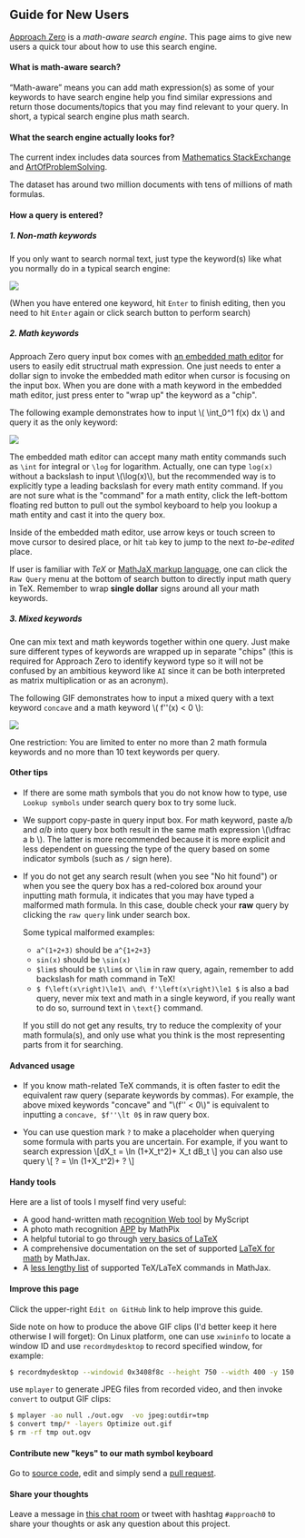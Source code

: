 ## Guide for New Users
[Approach Zero](https://approach0.xyz) is a *math-aware search engine*.
This page aims to give new users a quick tour about how to use this search engine.

#### What is math-aware search?
“Math-aware” means you can add math expression(s) as some of your keywords to have search engine help you find similar expressions and return those documents/topics that you may find relevant to your query. In short, a typical search engine plus math search.

#### What the search engine actually looks for?
The current index includes data sources from [Mathematics StackExchange](http://math.stackexchange.com) and [ArtOfProblemSolving](https://artofproblemsolving.com/community).

The dataset has around two million documents with tens of millions of math formulas.

#### How a query is entered?

##### 1. Non-math keywords
If you only want to search normal text, just type the keyword(s) like what you normally do in a typical search engine:

![](../static/term-query.gif)

(When you have entered one keyword, hit `Enter` to finish editing, then you need to hit `Enter` again or click search button to perform search)

##### 2. Math keywords
Approach Zero query input box comes with [an embedded math editor](https://github.com/approach0/fork-mathquill) for users to easily edit structrual math expression.
One just needs to enter a dollar sign to invoke the embedded math editor when cursor is focusing on the input box.
When you are done with a math keyword in the embedded math editor, just press enter to "wrap up" the keyword as a "chip".

The following example demonstrates how to input \\( \int_0^1 f(x) dx \\) and query it as the only keyword:

![](../static/math-query.gif)

The embedded math editor can accept many math entity commands such as `\int` for integral or `\log` for logarithm. Actually, one can type `log(x)` without a backslash to input \\(\log(x)\\), but the recommended way is to explicitly type a leading backslash for every math entity command.
If you are not sure what is the "command" for a math entity, click the left-bottom floating red button to pull out the symbol keyboard to help you lookup a math entity and cast it into the query box.

Inside of the embedded math editor, use arrow keys or touch screen to move cursor to desired place, or hit `tab` key to jump to the next *to-be-edited* place.

If user is familiar with *TeX* or [MathJaX markup language](https://www.mathjax.org/), one can click the `Raw Query` menu at the bottom of search button to directly input math query in TeX. Remember to wrap **single dollar** signs around all your math keywords.


##### 3. Mixed keywords
One can mix text and math keywords together within one query.
Just make sure different types of keywords are wrapped up in separate "chips"
(this is required for Approach Zero to identify keyword type so it will not be confused by an ambitious keyword like `AI` since it can be both interpreted as matrix multiplication or as an acronym).

The following GIF demonstrates how to input a mixed query with a text keyword `concave` and a math keyword \\( f''(x) < 0 \\):

![](../static/mix-query.gif)

One restriction: You are limited to enter no more than 2 math
formula keywords and no more than 10 text keywords per query.

#### Other tips
* If there are some math symbols that you do not know how to type,
use `Lookup symbols` under search query box to try some luck.

* We support copy-paste in query input box. For math keyword,
paste a/b and $a/b$ into query box both result in the same
math expression \\(\dfrac a b \\). The latter is more recommended
because it is more explicit and less dependent on guessing the type
of the query based on some indicator symbols (such as `/` sign here).

* If you do not get any search result (when you see "No hit found") or when you see the query box has a
red-colored box around your inputting math formula, it indicates that you may have
typed a malformed math formula. In this case, double check your **raw** query by clicking the `raw query` link
under search box.

	Some typical malformed examples:
	* `a^(1+2+3)` should be `a^{1+2+3}`
	* `sin(x)` should be `\sin(x)`
	* `$lim$` should be `$\lim$` or  `\lim` in raw query, again, remember to add backslash for math command in TeX!
	* `$ f\left(x\right)\le1\ and\ f'\left(x\right)\le1 $` is also a bad query, never mix text and math in a single keyword, if you really want to do so, surround text in `\text{}` command. 

	If you still do not get any results, try to reduce the complexity of your math formula(s), and only use what you think  is the most representing parts from it for searching.



#### Advanced usage
* If you know math-related TeX commands, it is often faster to
edit the equivalent raw query (separate keywords by commas).
For example, the above mixed keywords "concave" and
"\\(f'' < 0\\)" is equivalent to inputting a `concave,
$f''\lt 0$` in raw query box.

* You can use question mark `?` to make a placeholder when querying
some formula with parts you are uncertain.
For example, if you want to search expression
\\[dX_t = \ln (1+X_t^2)+ X_t dB_t \\]
you can also use query
\\[ ? = \ln (1+X_t^2)+ ? \\]


#### Handy tools
Here are a list of tools I myself find very useful:
* A good hand-written math [recognition Web tool](https://webdemo.myscript.com/views/math/index.html) by MyScript
* A photo math recognition [APP](https://mathpix.com/) by MathPix
* A helpful tutorial to go through [very basics of LaTeX](https://en.wikibooks.org/wiki/LaTeX)
* A comprehensive documentation on the set of supported [LaTeX for math](http://www.onemathematicalcat.org/MathJaxDocumentation/TeXSyntax.htm) by MathJax.
* A [less lengthy list](http://docs.mathjax.org/en/latest/input/tex/macros/index.html) of supported TeX/LaTeX commands in MathJax.

#### Improve this page
Click the upper-right `Edit on GitHub` link to help improve this guide.

Side note on how to produce the above GIF clips (I'd better keep it here otherwise I will forget):
On Linux platform, one can use `xwininfo` to locate a window ID and use `recordmydesktop` to record specified window, for example:
```sh
$ recordmydesktop --windowid 0x3408f8c --height 750 --width 400 -y 150 -x 50
```
use `mplayer` to generate JPEG files from recorded video, and then invoke `convert` to output GIF clips:
```sh
$ mplayer -ao null ./out.ogv  -vo jpeg:outdir=tmp
$ convert tmp/* -layers Optimize out.gif
$ rm -rf tmp out.ogv
```

#### Contribute new "keys" to our math symbol keyboard
Go to [source code](https://github.com/approach0/ui-approach0/blob/master/symbol-keyboard.js), edit and simply send a [pull request](https://opensource.stackexchange.com/questions/352/what-exactly-is-a-pull-request).

#### Share your thoughts
Leave a message in [this chat room](https://chat.stackexchange.com/rooms/46148) or tweet with hashtag `#approach0` to share your thoughts or ask any question about this project.
